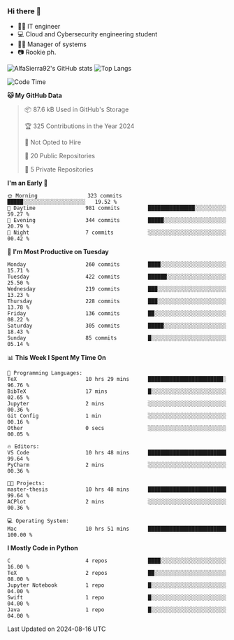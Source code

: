 ### Hi there 👋
- 👨‍💻 IT engineer
- 💻 Cloud and Cybersecurity engineering student
- 👨‍💼 Manager of systems
- 📷 Rookie ph.


![AlfaSierra92's GitHub stats](https://github-readme-stats.vercel.app/api?username=AlfaSierra92&theme=nord)
![Top Langs](https://github-readme-stats.vercel.app/api/top-langs/?username=AlfaSierra92&theme=nord&layout=compact)

<!--START_SECTION:waka-->
![Code Time](http://img.shields.io/badge/Code%20Time-166%20hrs%2053%20mins-blue)

**🐱 My GitHub Data** 

> 📦 87.6 kB Used in GitHub's Storage 
 > 
> 🏆 325 Contributions in the Year 2024
 > 
> 🚫 Not Opted to Hire
 > 
> 📜 20 Public Repositories 
 > 
> 🔑 5 Private Repositories 
 > 
**I'm an Early 🐤** 

```text
🌞 Morning                323 commits         █████░░░░░░░░░░░░░░░░░░░░   19.52 % 
🌆 Daytime                981 commits         ███████████████░░░░░░░░░░   59.27 % 
🌃 Evening                344 commits         █████░░░░░░░░░░░░░░░░░░░░   20.79 % 
🌙 Night                  7 commits           ░░░░░░░░░░░░░░░░░░░░░░░░░   00.42 % 
```
📅 **I'm Most Productive on Tuesday** 

```text
Monday                   260 commits         ████░░░░░░░░░░░░░░░░░░░░░   15.71 % 
Tuesday                  422 commits         ██████░░░░░░░░░░░░░░░░░░░   25.50 % 
Wednesday                219 commits         ███░░░░░░░░░░░░░░░░░░░░░░   13.23 % 
Thursday                 228 commits         ███░░░░░░░░░░░░░░░░░░░░░░   13.78 % 
Friday                   136 commits         ██░░░░░░░░░░░░░░░░░░░░░░░   08.22 % 
Saturday                 305 commits         █████░░░░░░░░░░░░░░░░░░░░   18.43 % 
Sunday                   85 commits          █░░░░░░░░░░░░░░░░░░░░░░░░   05.14 % 
```


📊 **This Week I Spent My Time On** 

```text
💬 Programming Languages: 
TeX                      10 hrs 29 mins      ████████████████████████░   96.76 % 
BibTeX                   17 mins             █░░░░░░░░░░░░░░░░░░░░░░░░   02.65 % 
Jupyter                  2 mins              ░░░░░░░░░░░░░░░░░░░░░░░░░   00.36 % 
Git Config               1 min               ░░░░░░░░░░░░░░░░░░░░░░░░░   00.16 % 
Other                    0 secs              ░░░░░░░░░░░░░░░░░░░░░░░░░   00.05 % 

🔥 Editors: 
VS Code                  10 hrs 48 mins      █████████████████████████   99.64 % 
PyCharm                  2 mins              ░░░░░░░░░░░░░░░░░░░░░░░░░   00.36 % 

🐱‍💻 Projects: 
master-thesis            10 hrs 48 mins      █████████████████████████   99.64 % 
ACPlot                   2 mins              ░░░░░░░░░░░░░░░░░░░░░░░░░   00.36 % 

💻 Operating System: 
Mac                      10 hrs 51 mins      █████████████████████████   100.00 % 
```

**I Mostly Code in Python** 

```text
C                        4 repos             ████░░░░░░░░░░░░░░░░░░░░░   16.00 % 
TeX                      2 repos             ██░░░░░░░░░░░░░░░░░░░░░░░   08.00 % 
Jupyter Notebook         1 repo              █░░░░░░░░░░░░░░░░░░░░░░░░   04.00 % 
Swift                    1 repo              █░░░░░░░░░░░░░░░░░░░░░░░░   04.00 % 
Java                     1 repo              █░░░░░░░░░░░░░░░░░░░░░░░░   04.00 % 
```




 Last Updated on 2024-08-16 UTC
<!--END_SECTION:waka-->

<!--
**AlfaSierra92/AlfaSierra92** is a ✨ _special_ ✨ repository because its `README.md` (this file) appears on your GitHub profile.

Here are some ideas to get you started:

- 🔭 I’m currently working on ...
- 🌱 I’m currently learning ...
- 👯 I’m looking to collaborate on ...
- 🤔 I’m looking for help with ...
- 💬 Ask me about ...
- 📫 How to reach me: ...
- 😄 Pronouns: ...
- ⚡ Fun fact: ...
-->
